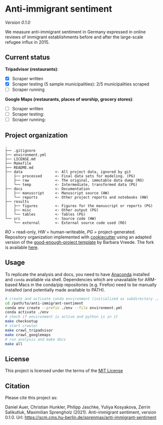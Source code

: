 # Anti-immigrant sentiment

_Version 0.1.0_

We measure anti-immigrant sentiment in Germany expressed in online reviews of immigrant establishments before and after the large-scale refugee influx in 2015.

## Current status

__Tripadvisor (restaurants)__:
- [x] Scraper written
- [x] Scraper testing (5 sample municipalities): 2/5 municipalities scraped
- [ ] Scraper running

__Google Maps (restaurants, places of worship, grocery stores)__:
- [ ] Scraper written
- [ ] Scraper testing:
- [ ] Scraper running:

## Project organization

```
.
├── .gitignore
├── environment.yml
├── LICENSE.md
├── Makefile
├── README.md
├── data               <- All project data, ignored by git
│   ├── processed      <- Final data sets for modeling. (PG)
│   ├── raw            <- The original, immutable data dump (RO)
│   └── temp           <- Intermediate, transformed data (PG)
├── docs               <- Documentation
│   ├── manuscript     <- Manuscript source (HW)
│   └── reports        <- Other project reports and notebooks (HW)
├── results
│   ├── figures        <- Figures for the manuscript or reports (PG)
│   ├── misc           <- Other output (PG)
│   └── tables         <- Tables (PG)
└── src                <- Source code (HW)
    └── external       <- External source code used (RO)

```
*RO* = read-only, *HW* = human-writeable, *PG* = project-generated. Repository organization implemented with [cookiecutter](https://github.com/cookiecutter/cookiecutter) using an adapted version of the [good-enough-project template](https://github.com/bvreede/good-enough-project) by Barbara Vreede. The fork is available [here](https://github.com/maximilian-sprengholz/good-enough-project).

## Usage

To replicate the analysis and docs, you need to have [Anaconda](https://www.anaconda.com/products/individual) installed and `conda` available via shell. Dependencies which are unavailable for ARM-based Macs in the conda/pip repositories (e.g. Firefox) need to be manually installed (and potentially made available to PATH).

```bash
# create and activate conda environment (initialized as subdirectory ./env)
cd /path/to/anti-immigrant-sentiment
conda env create --prefix ./env --file environment.yml
conda activate ./env
# check if environment is active and python is in it
make checksetup
# start crawler
make crawl_tripadvisor
make crawl_googlemaps
# run analysis and make docs
make all
```

## License

This project is licensed under the terms of the [MIT License](/LICENSE.md)

## Citation

Please cite this project as:

Daniel Auer, Christian Hunkler, Philipp Jaschke, Yuliya Kosyakova, Zerrin Salikutluk, Maximilian Sprengholz (2021). Anti-immigrant sentiment, version 0.1.0. Url: https://scm.cms.hu-berlin.de/sprenmax/anti-immigrant-sentiment